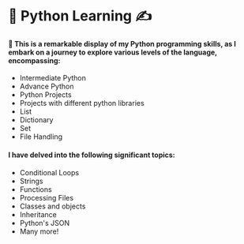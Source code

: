 # 📖 Python Learning ✍️

<h4> 🚀 This is a remarkable display of my Python programming skills, as I embark on a journey to explore various levels of the language, encompassing: </h4>

<ul>
<li>Intermediate Python</li>
<li>Advance Python</li>
<li>Python Projects</li> 
<li>Projects with different python libraries</li> 
<li>List</li>  
<li>Dictionary</li>  
<li>Set</li>  
<li>File Handling</li>

</ul>


<h4> I have delved into the following significant topics: </h4>

<ul>
<li>Conditional Loops</li>
<li>Strings</li>
<li>Functions</li>
<li>Processing Files</li> 
<li>Classes and objects</li>
<li>Inheritance</li>   
<li>Python's JSON</li>
<li>Many more!</li>
</ul>
